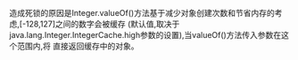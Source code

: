 造成死锁的原因是Integer.valueOf()方法基于减少对象创建次数和节省内存的考虑,[-128,127]之间的数字会被缓存
(默认值,取决于java.lang.Integer.IntegerCache.high参数的设置),当valueOf()方法传入参数在这个范围内,将
直接返回缓存中的对象。